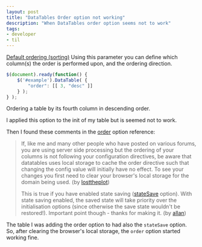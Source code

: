 ```yaml
---
layout: post
title: "DataTables Order option not working"
description: "When DataTables order option seems not to work"
tags:
- developer
- til
---
```


[Default ordering (sorting)](https://datatables.net/examples/basic_init/table_sorting.html)
Using this parameter you can define which column(s) the order is performed upon, and the ordering direction.

```javascript
$(document).ready(function() {
    $('#example').DataTable( {
        "order": [[ 3, "desc" ]]
    } );
} );
```

Ordering a table by its fourth column in descending order.

I applied this option to the init of my table but is seemed not to work.

Then I found these comments in the [order](https://datatables.net/reference/option/order) option reference:

> If, like me and many other people who have posted on various forums, you are using server side processing but the ordering of your columns is not following your configuration directives, be aware that datatables uses local storage to cache the order directive such that changing the config value will initially have no effect. To see your changes you first need to clear your browser's local storage for the domain being used. (by [losttheplot](https://datatables.net/forums/profile/losttheplot))
> 
> This is true if you have enabled state saving ([stateSave](https://datatables.net/reference/option/stateSave) option). With state saving enabled, the saved state will take priority over the initialisation options (since otherwise the save state wouldn't be restored!). Important point though - thanks for making it. (by [allan](https://datatables.net/forums/profile/allan))
> 

The table I was adding the order option to had also the `stateSave` option. So, after clearing the browser's local storage, the `order` option started working fine.

